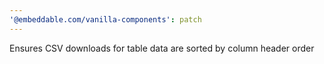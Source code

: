 ```yaml
---
'@embeddable.com/vanilla-components': patch
---
```


Ensures CSV downloads for table data are sorted by column header order
